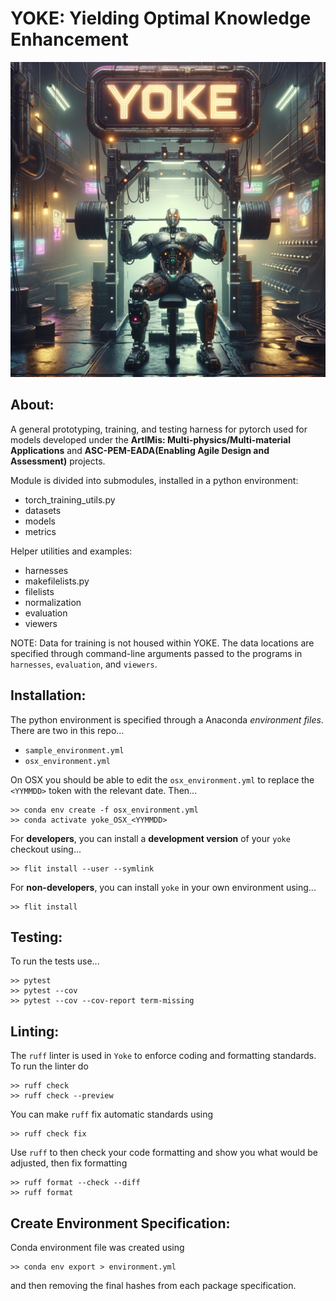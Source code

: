 YOKE: Yielding Optimal Knowledge Enhancement
============================================

![Get YOKEd!](./YOKE_DALLE_512x512.png)


About:
------

A general prototyping, training, and testing harness for pytorch used
for models developed under the **ArtIMis: Multi-physics/Multi-material
Applications** and **ASC-PEM-EADA(Enabling Agile Design and Assessment)**
projects.

Module is divided into submodules, installed in a python environment:

- torch_training_utils.py
- datasets
- models
- metrics

Helper utilities and examples:

- harnesses
- makefilelists.py
- filelists
- normalization
- evaluation
- viewers

NOTE: Data for training is not housed within YOKE. The data locations are
specified through command-line arguments passed to the programs in
`harnesses`, `evaluation`, and `viewers`.


Installation:
-------------

The python environment is specified through a Anaconda *environment
files*. There are two in this repo...

- `sample_environment.yml`
- `osx_environment.yml`

On OSX you should be able to edit the `osx_environment.yml` to replace
the `<YYMMDD>` token with the relevant date. Then...

```
>> conda env create -f osx_environment.yml
>> conda activate yoke_OSX_<YYMMDD>
```

For **developers**, you can install a **development version** of your
`yoke` checkout using...

```
>> flit install --user --symlink
```

For **non-developers**, you can install `yoke` in your own environment
using...

```
>> flit install
```

Testing:
--------

To run the tests use...

```
>> pytest
>> pytest --cov
>> pytest --cov --cov-report term-missing
```

Linting:
--------

The `ruff` linter is used in `Yoke` to enforce coding and formatting
standards. To run the linter do

```
>> ruff check
>> ruff check --preview
```

You can make `ruff` fix automatic standards using

```
>> ruff check fix
```

Use `ruff` to then check your code formatting and show you what would
be adjusted, then fix formatting

```
>> ruff format --check --diff
>> ruff format
```


Create Environment Specification:
---------------------------------

Conda environment file was created using

```
>> conda env export > environment.yml
```

and then removing the final hashes from each package specification.